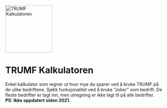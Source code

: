 

<img alt="TRUMF Kalkulatoren" width="150px" src="https://github.com/junus-sefa/TRUMF-Kalkulatoren/blob/main/images/logo.png?raw=true" />

# TRUMF Kalkulatoren

Enkel kalkulator som regner ut hvor mye du sparer ved å bruke TRUMF på de ulike bedriftene.
Sjekk funksjonalitet ved å bruke "Joker" som bedrift. De fleste bedrifter er lagt inn, men utregning er ikke lagt til på alle bedrifter.
<br><b>PS: Ikke oppdatert siden 2021.</b>
